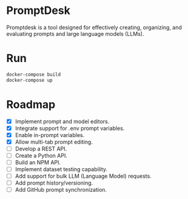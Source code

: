 # PromptDesk
Promptdesk is a tool designed for effectively creating, organizing, and evaluating prompts and large language models (LLMs).

# Run
```sh
docker-compose build
docker-compose up
```

# Roadmap
- [x] Implement prompt and model editors.
- [x] Integrate support for .env prompt variables.
- [x] Enable in-prompt variables.
- [x] Allow multi-tab prompt editing.
- [ ] Develop a REST API.
- [ ] Create a Python API.
- [ ] Build an NPM API.
- [ ] Implement dataset testing capability.
- [ ] Add support for bulk LLM (Language Model) requests.
- [ ] Add prompt history/versioning.
- [ ] Add GitHub prompt synchronization.